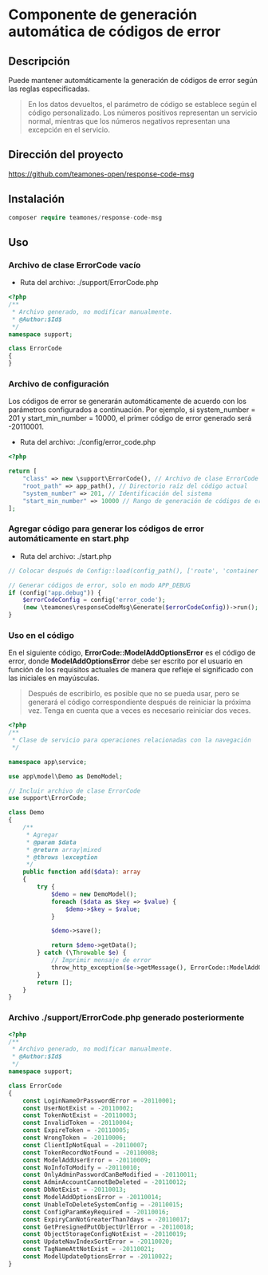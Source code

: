 # Componente de generación automática de códigos de error

## Descripción

Puede mantener automáticamente la generación de códigos de error según las reglas especificadas.

> En los datos devueltos, el parámetro de código se establece según el código personalizado. Los números positivos representan un servicio normal, mientras que los números negativos representan una excepción en el servicio.

## Dirección del proyecto

https://github.com/teamones-open/response-code-msg

## Instalación

```php
composer require teamones/response-code-msg
```

## Uso

### Archivo de clase ErrorCode vacío

- Ruta del archivo: ./support/ErrorCode.php

```php
<?php
/**
 * Archivo generado, no modificar manualmente.
 * @Author:$Id$
 */
namespace support;

class ErrorCode
{
}
```

### Archivo de configuración

Los códigos de error se generarán automáticamente de acuerdo con los parámetros configurados a continuación. Por ejemplo, si system_number = 201 y start_min_number = 10000, el primer código de error generado será -20110001.

- Ruta del archivo: ./config/error_code.php

```php
<?php

return [
    "class" => new \support\ErrorCode(), // Archivo de clase ErrorCode
    "root_path" => app_path(), // Directorio raíz del código actual
    "system_number" => 201, // Identificación del sistema
    "start_min_number" => 10000 // Rango de generación de códigos de error, por ejemplo, 10000-99999
];
```

### Agregar código para generar los códigos de error automáticamente en start.php

- Ruta del archivo: ./start.php

```php
// Colocar después de Config::load(config_path(), ['route', 'container']);

// Generar códigos de error, solo en modo APP_DEBUG
if (config("app.debug")) {
    $errorCodeConfig = config('error_code');
    (new \teamones\responseCodeMsg\Generate($errorCodeConfig))->run();
}
```

### Uso en el código

En el siguiente código, **ErrorCode::ModelAddOptionsError** es el código de error, donde **ModelAddOptionsError** debe ser escrito por el usuario en función de los requisitos actuales de manera que refleje el significado con las iniciales en mayúsculas.

> Después de escribirlo, es posible que no se pueda usar, pero se generará el código correspondiente después de reiniciar la próxima vez. Tenga en cuenta que a veces es necesario reiniciar dos veces.

```php
<?php
/**
 * Clase de servicio para operaciones relacionadas con la navegación
 */

namespace app\service;

use app\model\Demo as DemoModel;

// Incluir archivo de clase ErrorCode
use support\ErrorCode;

class Demo
{
    /**
     * Agregar
     * @param $data
     * @return array|mixed
     * @throws \exception
     */
    public function add($data): array
    {
        try {
            $demo = new DemoModel();
            foreach ($data as $key => $value) {
                $demo->$key = $value;
            }

            $demo->save();

            return $demo->getData();
        } catch (\Throwable $e) {
            // Imprimir mensaje de error
            throw_http_exception($e->getMessage(), ErrorCode::ModelAddOptionsError);
        }
        return [];
    }
}
```

### Archivo ./support/ErrorCode.php generado posteriormente

```php
<?php
/**
 * Archivo generado, no modificar manualmente.
 * @Author:$Id$
 */
namespace support;

class ErrorCode
{
    const LoginNameOrPasswordError = -20110001;
    const UserNotExist = -20110002;
    const TokenNotExist = -20110003;
    const InvalidToken = -20110004;
    const ExpireToken = -20110005;
    const WrongToken = -20110006;
    const ClientIpNotEqual = -20110007;
    const TokenRecordNotFound = -20110008;
    const ModelAddUserError = -20110009;
    const NoInfoToModify = -20110010;
    const OnlyAdminPasswordCanBeModified = -20110011;
    const AdminAccountCannotBeDeleted = -20110012;
    const DbNotExist = -20110013;
    const ModelAddOptionsError = -20110014;
    const UnableToDeleteSystemConfig = -20110015;
    const ConfigParamKeyRequired = -20110016;
    const ExpiryCanNotGreaterThan7days = -20110017;
    const GetPresignedPutObjectUrlError = -20110018;
    const ObjectStorageConfigNotExist = -20110019;
    const UpdateNavIndexSortError = -20110020;
    const TagNameAttNotExist = -20110021;
    const ModelUpdateOptionsError = -20110022;
}
```
